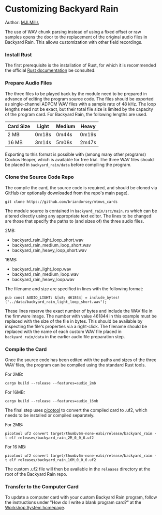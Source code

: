 # Customizing Backyard Rain

Author: [MJLMills](https://github.com/MJLMills)

The use of WAV chunk parsing instead of using a fixed offset or raw 
samples opens the door to the replacement of the original audio files in
Backyard Rain. This allows customization with other field recordings.

### Install Rust

The first prerequisite is the installation of Rust, for which it is 
recommended the official [Rust documentation](https://www.rust-lang.org/) 
be consulted.

### Prepare Audio Files

The three files to be played back by the module need to be prepared in 
advance of editing the program source code. The files should be exported
as single-channel ADPCM WAV files with a sample rate of 48 kHz. The 
loop lengths need not be exact, but their total file size is limited by
the capacity of the program card. For Backyard Rain, the following lengths
are used.

| Card Size  | Light | Medium | Heavy |
|:-----------|-------|--------|-------|
| 2 MB       | 0m18s | 0m44s  | 0m19s |
| 16 MB      | 3m14s | 5m08s  | 2m47s |


Exporting to this format is possible with (among many other programs) 
Cockos Reaper, which is available for free trial. The three WAV files
should be placed in `backyard_rain/data` before compiling the program.

### Clone the Source Code Repo

The compile the card, the source code is required, and should be cloned
via GitHub (or optionally downloaded from the repo's main page). 

`git clone https://github.com/briandorsey/mtmws_cards`

The module source is contained in `backyard_rain/src/main.rs` which can be altered 
directly using any appropriate text editor. The lines to be changed are those
that specify the paths to (and sizes of) the three audio files.

2MB:

* backyard_rain_light_loop_short.wav
* backyard_rain_medium_loop_short.wav
* backyard_rain_heavy_loop_short.wav

16MB:

* backyard_rain_light_loop.wav
* backyard_rain_medium_loop.wav
* backyard_rain_heavy_loop.wav

The filename and size are specified in lines with the following format:

`pub const AUDIO_LIGHT: &[u8; 461844] = include_bytes!("../data/backyard_rain_light_loop_short.wav");`

These lines reserve the exact number of bytes and include the WAV file in the firmware image.
The number with value 461844 in this example must be replaced with the size of
the file in bytes. This should be available by inspecting the file's properties 
via a right-click. The filename should be replaced with the name of each custom
WAV file placed in `backyard_rain/data` in the earlier audio file preparation step.

### Compile the Card

Once the source code has been edited with the paths and sizes of the three
WAV files, the program can be compiled using the standard Rust tools.

For 2MB:

`cargo build --release --features=audio_2mb`

For 16MB:

`cargo build --release --features=audio_16mb`

The final step uses [picotool](https://github.com/raspberrypi/picotool) 
to convert the compiled card to .uf2, which needs to be installed or compiled separately.

For 2MB:

`picotool uf2 convert target/thumbv6m-none-eabi/release/backyard_rain -t elf releases/backyard_rain_2M_0_0_0.uf2`

For 16 MB:

`picotool uf2 convert target/thumbv6m-none-eabi/release/backyard_rain -t elf releases/backyard_rain_16M_0_0_0.uf2`

The custom .uf2 file will then be available in the `releases` directory at the root 
of the Backyard Rain repo.

### Transfer to the Computer Card

To update a computer card with your custom Backyard Rain program,
follow the instructions under "How do I write a blank program card?"
at the [Workshop System homepage](https://www.musicthing.co.uk/Computer_Program_Cards/).